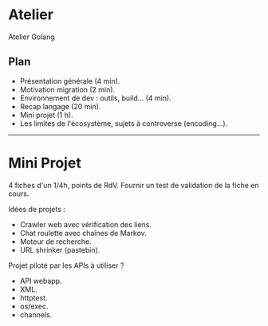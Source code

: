 Atelier
=======

Atelier Golang

Plan
----

- Présentation générale (4 min).
- Motivation migration (2 min).
- Environnement de dev : outils, build... (4 min).
- Recap langage (20 min).
- Mini projet (1 h).
- Les limites de l'écosystème, sujets à controverse (encoding...).

----

Mini Projet
===========

4 fiches d'un 1/4h, points de RdV. Fournir un test de validation de la fiche en cours.

Idées de projets :

- Crawler web avec vérification des liens.
- Chat roulette avec chaînes de Markov.
- Moteur de recherche.
- URL shrinker (pastebin).

Projet piloté par les APIs à utiliser ?

- API webapp.
- XML.
- httptest.
- os/exec.
- channels.
